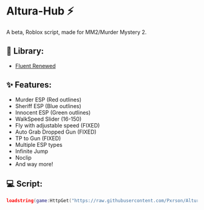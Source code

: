 # Altura-Hub ⚡
A beta, Roblox script, made for MM2/Murder Mystery 2.

## 🔧 Library:
- [Fluent Renewed](https://github.com/ActualMasterOogway/Fluent-Renewed)

## ✨ Features:
- Murder ESP (Red outlines)
- Sheriff ESP (Blue outlines)
- Innocent ESP (Green outlines)
- WalkSpeed Slider (16-150)
- Fly with adjustable speed (FIXED)
- Auto Grab Dropped Gun (FIXED)
- TP to Gun (FIXED)
- Multiple ESP types
- Infinite Jump
- Noclip
- And way more!

## 💻 Script:
```lua
loadstring(game:HttpGet("https://raw.githubusercontent.com/Pxrson/Altura-Hub/refs/heads/main/Selector.lua",true))()
